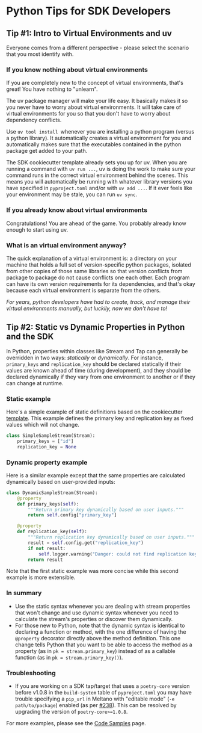 # Python Tips for SDK Developers

## Tip #1: Intro to Virtual Environments and uv

Everyone comes from a different perspective - please select the scenario that you most identify with.

### If you know nothing about virtual environments

If you are completely new to the concept of virtual environments, that's great! You have
nothing to "unlearn".

The uv package manager will make your life easy. It basically makes it so you
never have to worry about virtual environments. It will take care of virtual
environments for you so that you don't have to worry about dependency conflicts.

Use `uv tool install `whenever you are installing a python
program (versus a python library). It automatically creates a virtual
environment for you and automatically makes sure that the executables
contained in the python package get added to your path.

The SDK cookiecutter template already sets you up for uv. When you are
running a command with `uv run ...`, uv is doing the work to make
sure your command runs in the correct virtual environment behind the scenes.
This means you will automatically be running with whatever library versions you
have specified in `pyproject.toml` and/or with `uv add ...`. If it ever feels like
your environment may be stale, you can run `uv sync`.

### If you already know about virtual environments

Congratulations! You are ahead of the game. You probably already know enough to
start using uv.

### What is an virtual environment anyway?

The quick explanation
of a virtual environment is: a directory on your machine that holds a
full set of version-specific python packages, isolated from other copies of
those same libraries so that version conflicts from package to package
do not cause conflicts one each other. Each program can have its own version requirements
for its dependencies, and that's okay because each virtual environment is separate from
the others.

_For years, python developers have had to create, track, and manage their
virtual environments manually, but luckily, now we don't have to!_

## Tip #2: Static vs Dynamic Properties in Python and the SDK

In Python, properties within classes like Stream and Tap can generally be overridden
in two ways: _statically_ or _dynamically_. For instance, `primary_keys` and
`replication_key` should be declared statically if their values are known ahead of time
(during development), and they should be declared dynamically if they vary from one
environment to another or if they can change at runtime.

### Static example

Here's a simple example of static definitions based on the cookiecutter
[template](https://github.com/meltano/sdk/tree/main/cookiecutter/tap-template).
This example defines the primary key and replication key as fixed values which will not change.

```python
class SimpleSampleStream(Stream):
    primary_keys = ["id"]
    replication_key = None
```

### Dynamic property example

Here is a similar example except that the same properties are calculated dynamically based
on user-provided inputs:

```python
class DynamicSampleStream(Stream):
    @property
    def primary_keys(self):
        """Return primary key dynamically based on user inputs."""
        return self.config["primary_key"]

    @property
    def replication_key(self):
        """Return replication key dynamically based on user inputs."""
        result = self.config.get("replication_key")
        if not result:
            self.logger.warning("Danger: could not find replication key!")
        return result
```

Note that the first static example was more concise while this second example is more extensible.

### In summary

- Use the static syntax whenever you are dealing with stream properties that won't change
and use dynamic syntax whenever you need to calculate the stream's properties or discover them dynamically.
- For those new to Python, note that the dynamic syntax is identical to declaring a function or method, with
the one difference of having the `@property` decorator directly above the method definition. This one change
tells Python that you want to be able to access the method as a property (as in `pk = stream.primary_key`)
instead of as a callable function (as in `pk = stream.primary_key()`).

### Troubleshooting

- If you are working on a SDK tap/target that uses a `poetry-core` version before v1.0.8 in the `build-system` table of `pyproject.toml` you may have trouble specifying a `pip_url` in Meltano with "editable mode" (`-e path/to/package`) enabled
(as per [#238](https://gitlab.com/meltano/sdk/-/issues/238)). This can be resolved by upgrading
the version of `poetry-core>=1.0.8`.

For more examples, please see the [Code Samples](./code_samples.md) page.
